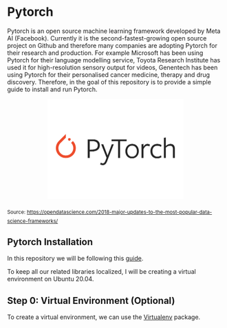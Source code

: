 # Pytorch

Pytorch is an open source machine learning framework developed by Meta AI (Facebook). Currently it is the second-fastest-growing open source project on Github and therefore many companies are adopting Pytorch for their research and production. For example Microsoft has been using Pytorch for their language modelling service, Toyota Research Institute has used it for high-resolution sensory output for videos, Genentech has been using Pytorch for their personalised cancer medicine, therapy and drug discovery. Therefore, in the goal of this repository is to provide a simple guide to install and run Pytorch.

<p align="center">
  <img width="316" height="233" src="https://raw.githubusercontent.com/dleninja/pytorch_installation/main/misc/PyTorch.png">
</p>

<sub> Source: https://opendatascience.com/2018-major-updates-to-the-most-popular-data-science-frameworks/ </sub>


## Pytorch Installation

In this repository we will be following this [guide](https://www.linode.com/docs/guides/pytorch-installation-ubuntu-2004/).

To keep all our related libraries localized, I will be creating a virtual environment on Ubuntu 20.04.

## Step 0: Virtual Environment (Optional)

To create a virtual environment, we can use the [Virtualenv](https://virtualenv.pypa.io/en/latest/) package.

